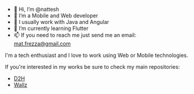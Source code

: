 - 👋 Hi, I’m @nattesh
- 👀 I’m a Mobile and Web developer
- 💞️ I usually work with Java and Angular
- 🌱 I’m currently learning Flutter
- 📫 If you need to reach me just send me an email: mat.frezza@gmail.com

I'm a tech enthusiast and I love to work using Web or Mobile technologies. 

If you're interested in my works be sure to check my main repositories: 

 - [D2H](https://github.com/nattesh/d2h-app)
 - [Wallz](https://github.com/nattesh/wallz)
